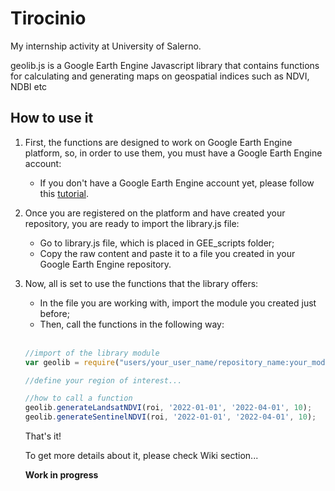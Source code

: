 # Tirocinio
My internship activity at University of Salerno.

geolib.js is a Google Earth Engine Javascript library that contains functions for calculating and generating maps on geospatial indices such as NDVI, NDBI etc

## How to use it
1. First, the functions are designed to work on Google Earth Engine platform, so, in order to use them, you must have a Google Earth Engine account:
   - If you don't have a Google Earth Engine account yet, please follow this [tutorial](https://developers.google.com/earth-engine/guides/access#a-role-in-a-cloud-project).
2. Once you are registered on the platform and have created your repository, you are ready to import the library.js file:
   - Go to library.js file, which is placed in GEE_scripts folder;
   - Copy the raw content and paste it to a file you created in your Google Earth Engine repository.
3. Now, all is set to use the functions that the library offers:
   - In the file you are working with, import the module you created just before;
   -  Then, call the functions in the following way: <br><br>
     ```javascript
     //import of the library module
     var geolib = require("users/your_user_name/repository_name:your_module_name");
     
     //define your region of interest...

     //how to call a function
     geolib.generateLandsatNDVI(roi, '2022-01-01', '2022-04-01', 10);
     geolib.generateSentinelNDVI(roi, '2022-01-01', '2022-04-01', 10);
     ```

   That's it!
   
   To get more details about it, please check Wiki section...

   **Work in progress**
